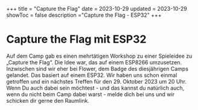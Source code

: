 +++
title = "Capture the Flag"
date = 2023-10-29
updated = 2023-10-29
showToc = false
description ="Capture the Flag - ESP32"
+++

<script lang="ts">
    import Figure from "$lib/components/Figure.svelte";
</script>

# Capture the Flag mit ESP32

Auf dem Camp gab es einen mehrtätigen Workshop zu einer Spieleidee zu „Capture the Flag“. Die Idee war, das auf einem ESP8266 umzusetzen. Inzwischen sind wir eher bei Flower, dem Badge des diesjährigen Camps gelandet. Das basiert auf einem ESP32. Wir haben uns schon einmal getroffen und ein nächstes Treffen für den 29. Oktober 2023 um 20 Uhr. Wenn Du auch dabei sein möchtest - und das kannst du natürlich auch, wenn du nicht beim Camp dabei warst - melde dich bei uns und wir schicken dir gerne den Raumlink.
